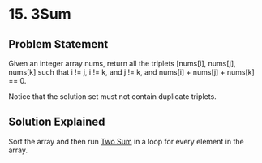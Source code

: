 # 15. 3Sum

## Problem Statement

Given an integer array nums, return all the triplets [nums[i], nums[j], nums[k] such that i != j, i != k, and j != k, and nums[i] + nums[j] + nums[k] == 0.

Notice that the solution set must not contain duplicate triplets.

## Solution Explained

Sort the array and then run [Two Sum](../../Easy/1.%20Two%20Sum) in a loop for every element in the array.
